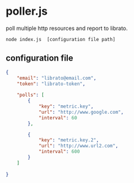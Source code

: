 # poller.js

poll multiple http resources and report to librato.

```shell
node index.js  [configuration file path]
```

## configuration file
```json
{
	"email": "librato@email.com",
	"token": "librato-token",
	
	"polls": [
		{
			"key": "metric.key",
			"url": "http://www.google.com",
			"interval": 60		
		},

		{
			"key": "metric.key.2",
			"url": "http://www.url2.com",
			"interval": 600
		}
	]
	
}
```
